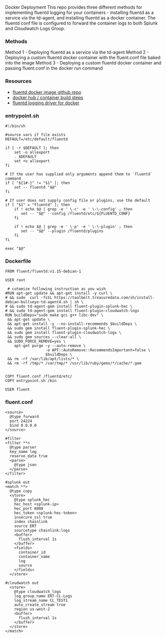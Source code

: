 Docker Deployment
This repo provides three different methods for implementing fluentd logging for your containers - installing fluentd as a service via the td-agent, and installing fluentd as a docker container.  The fluentd conf file is configured to forward the container logs to both Splunk and Cloudwatch Logs Group.

### Methods
Method 1 - Deploying fluentd as a service via the td-agent
Method 2 - Deploying a custom fluentd docker container with the fluent.conf file baked into the image
Method 3 - Deploying a custom fluentd docker container and passing fluent.conf in the docker run command

### Resources
* [fluentd docker image github repo](https://github.com/fluent/fluentd-docker-image/blob/master/v1.15/debian/entrypoint.sh)
* [docker hub / container build steps](https://hub.docker.com/r/fluent/fluentd/)
* [fluentd logging driver for docker](https://docs.docker.com/config/containers/logging/fluentd/)

### entrypoint.sh
```
#!/bin/sh

#source vars if file exists
DEFAULT=/etc/default/fluentd

if [ -r $DEFAULT ]; then
    set -o allexport
    . $DEFAULT
    set +o allexport
fi

# If the user has supplied only arguments append them to `fluentd` command
if [ "${1#-}" != "$1" ]; then
    set -- fluentd "$@"
fi

# If user does not supply config file or plugins, use the default
if [ "$1" = "fluentd" ]; then
    if ! echo $@ | grep -e ' \-c' -e ' \-\-config' ; then
       set -- "$@" --config /fluentd/etc/${FLUENTD_CONF}
    fi

    if ! echo $@ | grep -e ' \-p' -e ' \-\-plugin' ; then
       set -- "$@" --plugin /fluentd/plugins
    fi
fi

exec "$@"
```

### Dockerfile
```
FROM fluent/fluentd:v1.15-debian-1

USER root

 # cutomize following instruction as you wish
#RUN apt-get update && apt-get install -y curl \
# && sudo  curl -fsSL https://toolbelt.treasuredata.com/sh/install-debian-bullseye-td-agent4.sh | sh \
# && sudo td-agent-gem install fluent-plugin-splunk-hec \
# && sudo td-agent-gem install fluent-plugin-cloudwatch-logs
RUN buildDeps="sudo make gcc g++ libc-dev" \
 && apt-get update \
 && apt-get install -y --no-install-recommends $buildDeps \
 && sudo gem install fluent-plugin-splunk-hec \
 && sudo gem install fluent-plugin-cloudwatch-logs \
 && sudo gem sources --clear-all \
 && SUDO_FORCE_REMOVE=yes \
    apt-get purge -y --auto-remove \
                  -o APT::AutoRemove::RecommendsImportant=false \
                  $buildDeps \
 && rm -rf /var/lib/apt/lists/* \
 && rm -rf /tmp/* /var/tmp/* /usr/lib/ruby/gems/*/cache/*.gem


COPY fluent.conf /fluentd/etc/
COPY entrypoint.sh /bin

USER fluent
```

### fluent.conf
```
<source>
  @type forward
  port 24224
  bind 0.0.0.0
</source>

#filter
<filter **>
  @type parser
  key_name log
  reserve_data true
  <parse>
    @type json
  </parse>
</filter>

#splunk out
<match **>
  @type copy
  <store>
    @type splunk_hec
    hec_host <splunk-ip>
    hec_port 8088
    hec_token <splunk-hec-token>
    insecure_ssl true
    index chainlink
    source ERT
    sourcetype chainlink:logs
    <buffer>
      flush_interval 1s
    </buffer>
    <fields>
      container_id
      container_name
      log
      source
    </fields>
  </store>

#cloudwatch out
  <store>
    @type cloudwatch_logs
    log_group_name ERT-CL-Logs
    log_stream_name CL_TEST1
    auto_create_stream true
    region us-west-2
    <buffer>
      flush_interval 1s
    </buffer>
  </store>
</match>
```

